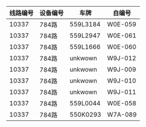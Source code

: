 | 线路编号 | 设备编号 | 车牌 | 自编号 |
| --- | --- | --- | --- |
|10337|784路|559L3184|W0E-059|沪D-98421|
|10337|784路|559L2947|W0E-061|沪D-98357|
|10337|784路|559L1666|W0E-060|沪D-98493|
|10337|784路|unkwown|W9J-012|沪D-Q1378|
|10337|784路|unkwown|W9J-009|沪D-Q1398|
|10337|784路|unkwown|W9J-010|沪D-Q1331|
|10337|784路|unkwown|W9J-011|沪D-Q1400|
|10337|784路|559L0044|W0E-058|沪D-98407|
|10337|784路|550K0293|W7A-089|沪B-T4302|
